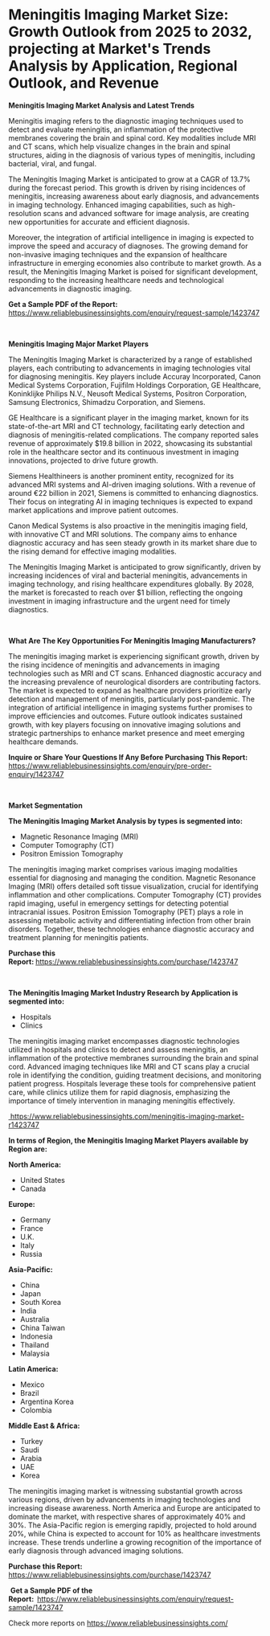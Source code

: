 <p><h1>Meningitis Imaging Market Size: Growth Outlook from 2025 to 2032, projecting at Market's Trends Analysis by Application, Regional Outlook, and Revenue</h1></p><p><strong>Meningitis Imaging Market Analysis and Latest Trends</strong></p>
<p><p>Meningitis imaging refers to the diagnostic imaging techniques used to detect and evaluate meningitis, an inflammation of the protective membranes covering the brain and spinal cord. Key modalities include MRI and CT scans, which help visualize changes in the brain and spinal structures, aiding in the diagnosis of various types of meningitis, including bacterial, viral, and fungal. </p><p>The Meningitis Imaging Market is anticipated to grow at a CAGR of 13.7% during the forecast period. This growth is driven by rising incidences of meningitis, increasing awareness about early diagnosis, and advancements in imaging technology. Enhanced imaging capabilities, such as high-resolution scans and advanced software for image analysis, are creating new opportunities for accurate and efficient diagnosis. </p><p>Moreover, the integration of artificial intelligence in imaging is expected to improve the speed and accuracy of diagnoses. The growing demand for non-invasive imaging techniques and the expansion of healthcare infrastructure in emerging economies also contribute to market growth. As a result, the Meningitis Imaging Market is poised for significant development, responding to the increasing healthcare needs and technological advancements in diagnostic imaging.</p></p>
<p><strong>Get a Sample PDF of the Report:&nbsp;</strong> <a href="https://www.reliablebusinessinsights.com/enquiry/request-sample/1423747?utm_campaign=3004&utm_medium=2&utm_source=Github&utm_content=ia&utm_term=04032025&utm_id=meningitis-imaging">https://www.reliablebusinessinsights.com/enquiry/request-sample/1423747</a></p>
<p>&nbsp;</p>
<p><strong>Meningitis Imaging Major Market Players</strong></p>
<p><p>The Meningitis Imaging Market is characterized by a range of established players, each contributing to advancements in imaging technologies vital for diagnosing meningitis. Key players include Accuray Incorporated, Canon Medical Systems Corporation, Fujifilm Holdings Corporation, GE Healthcare, Koninklijke Philips N.V., Neusoft Medical Systems, Positron Corporation, Samsung Electronics, Shimadzu Corporation, and Siemens.</p><p>GE Healthcare is a significant player in the imaging market, known for its state-of-the-art MRI and CT technology, facilitating early detection and diagnosis of meningitis-related complications. The company reported sales revenue of approximately $19.8 billion in 2022, showcasing its substantial role in the healthcare sector and its continuous investment in imaging innovations, projected to drive future growth.</p><p>Siemens Healthineers is another prominent entity, recognized for its advanced MRI systems and AI-driven imaging solutions. With a revenue of around €22 billion in 2021, Siemens is committed to enhancing diagnostics. Their focus on integrating AI in imaging techniques is expected to expand market applications and improve patient outcomes.</p><p>Canon Medical Systems is also proactive in the meningitis imaging field, with innovative CT and MRI solutions. The company aims to enhance diagnostic accuracy and has seen steady growth in its market share due to the rising demand for effective imaging modalities.</p><p>The Meningitis Imaging Market is anticipated to grow significantly, driven by increasing incidences of viral and bacterial meningitis, advancements in imaging technology, and rising healthcare expenditures globally. By 2028, the market is forecasted to reach over $1 billion, reflecting the ongoing investment in imaging infrastructure and the urgent need for timely diagnostics.</p></p>
<p>&nbsp;</p>
<p><strong>What Are The Key Opportunities For Meningitis Imaging Manufacturers?</strong></p>
<p><p>The meningitis imaging market is experiencing significant growth, driven by the rising incidence of meningitis and advancements in imaging technologies such as MRI and CT scans. Enhanced diagnostic accuracy and the increasing prevalence of neurological disorders are contributing factors. The market is expected to expand as healthcare providers prioritize early detection and management of meningitis, particularly post-pandemic. The integration of artificial intelligence in imaging systems further promises to improve efficiencies and outcomes. Future outlook indicates sustained growth, with key players focusing on innovative imaging solutions and strategic partnerships to enhance market presence and meet emerging healthcare demands.</p></p>
<p><strong>Inquire or Share Your Questions If Any Before Purchasing This Report:</strong> <a href="https://www.reliablebusinessinsights.com/enquiry/pre-order-enquiry/1423747?utm_campaign=3004&utm_medium=2&utm_source=Github&utm_content=ia&utm_term=04032025&utm_id=meningitis-imaging">https://www.reliablebusinessinsights.com/enquiry/pre-order-enquiry/1423747</a></p>
<p>&nbsp;</p>
<p><strong>Market Segmentation</strong></p>
<p><strong>The Meningitis Imaging Market Analysis by types is segmented into:</strong></p>
<p><ul><li>Magnetic Resonance Imaging (MRI)</li><li>Computer Tomography (CT)</li><li>Positron Emission Tomography</li></ul></p>
<p><p>The meningitis imaging market comprises various imaging modalities essential for diagnosing and managing the condition. Magnetic Resonance Imaging (MRI) offers detailed soft tissue visualization, crucial for identifying inflammation and other complications. Computer Tomography (CT) provides rapid imaging, useful in emergency settings for detecting potential intracranial issues. Positron Emission Tomography (PET) plays a role in assessing metabolic activity and differentiating infection from other brain disorders. Together, these technologies enhance diagnostic accuracy and treatment planning for meningitis patients.</p></p>
<p><strong>Purchase this Report:&nbsp;</strong><a href="https://www.reliablebusinessinsights.com/purchase/1423747?utm_campaign=3004&utm_medium=2&utm_source=Github&utm_content=ia&utm_term=04032025&utm_id=meningitis-imaging">https://www.reliablebusinessinsights.com/purchase/1423747</a></p>
<p>&nbsp;</p>
<p><strong>The Meningitis Imaging Market Industry Research by Application is segmented into:</strong></p>
<p><ul><li>Hospitals</li><li>Clinics</li></ul></p>
<p><p>The meningitis imaging market encompasses diagnostic technologies utilized in hospitals and clinics to detect and assess meningitis, an inflammation of the protective membranes surrounding the brain and spinal cord. Advanced imaging techniques like MRI and CT scans play a crucial role in identifying the condition, guiding treatment decisions, and monitoring patient progress. Hospitals leverage these tools for comprehensive patient care, while clinics utilize them for rapid diagnosis, emphasizing the importance of timely intervention in managing meningitis effectively.</p></p>
<p><a href="https://www.reliablebusinessinsights.com/meningitis-imaging-market-r1423747?utm_campaign=3004&utm_medium=2&utm_source=Github&utm_content=ia&utm_term=04032025&utm_id=meningitis-imaging">&nbsp;https://www.reliablebusinessinsights.com/meningitis-imaging-market-r1423747</a></p>
<p><strong>In terms of Region, the Meningitis Imaging Market Players available by Region are:</strong></p>
<p>
    <p> <strong> North America: </strong>
        <ul>
            <li>United States</li>
            <li>Canada</li>
        </ul>
        </p> 
    <p> <strong> Europe: </strong>
        <ul>
            <li>Germany</li>
            <li>France</li>
            <li>U.K.</li>
            <li>Italy</li>
            <li>Russia</li>
        </ul>
        </p> 
    <p> <strong> Asia-Pacific: </strong>
        <ul>
            <li>China</li>
            <li>Japan</li>
            <li>South Korea</li>
            <li>India</li>
            <li>Australia</li>
            <li>China Taiwan</li>
            <li>Indonesia</li>
            <li>Thailand</li>
            <li>Malaysia</li>
        </ul>
        </p> 
    <p> <strong> Latin America: </strong>
        <ul>
            <li>Mexico</li>
            <li>Brazil</li>
            <li>Argentina Korea</li>
            <li>Colombia</li>
        </ul>
        </p> 
    <p> <strong> Middle East & Africa: </strong>
        <ul>
            <li>Turkey</li>
            <li>Saudi</li>
            <li>Arabia</li>
            <li>UAE</li>
            <li>Korea</li>
        </ul>
    </p>
    </p>
<p><p>The meningitis imaging market is witnessing substantial growth across various regions, driven by advancements in imaging technologies and increasing disease awareness. North America and Europe are anticipated to dominate the market, with respective shares of approximately 40% and 30%. The Asia-Pacific region is emerging rapidly, projected to hold around 20%, while China is expected to account for 10% as healthcare investments increase. These trends underline a growing recognition of the importance of early diagnosis through advanced imaging solutions.</p></p>
<p><strong>Purchase this Report: </strong><a href="https://www.reliablebusinessinsights.com/purchase/1423747?utm_campaign=3004&utm_medium=2&utm_source=Github&utm_content=ia&utm_term=04032025&utm_id=meningitis-imaging">https://www.reliablebusinessinsights.com/purchase/1423747</a></p>
<p>&nbsp;<strong>Get a Sample PDF of the Report:&nbsp;&nbsp;</strong><a href="https://www.reliablebusinessinsights.com/enquiry/request-sample/1423747?utm_campaign=3004&utm_medium=2&utm_source=Github&utm_content=ia&utm_term=04032025&utm_id=meningitis-imaging">https://www.reliablebusinessinsights.com/enquiry/request-sample/1423747</a></p>
<p><strong></strong></p>
<p>Check more reports on <a href="https://www.reliablebusinessinsights.com/?utm_campaign=3004&utm_medium=2&utm_source=Github&utm_content=ia&utm_term=04032025&utm_id=meningitis-imaging">https://www.reliablebusinessinsights.com/</a></p>